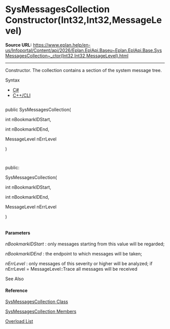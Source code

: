 # SysMessagesCollection Constructor(Int32,Int32,MessageLevel)

**Source URL:** https://www.eplan.help/en-us/Infoportal/Content/api/2026/Eplan.EplApi.Baseu~Eplan.EplApi.Base.SysMessagesCollection~_ctor(Int32,Int32,MessageLevel).html

---

Constructor. The collection contains a section of the system message tree.

Syntax

- [C#](#i-syntax-CS)
- [C++/CLI](#i-syntax-CPP2005)

```
```
public SysMessagesCollection( 
   int nBookmarkIDStart,
   int nBookmarkIDEnd,
   MessageLevel nErrLevel
)
```
```

```
```
public:
SysMessagesCollection( 
   int nBookmarkIDStart,
   int nBookmarkIDEnd,
   MessageLevel nErrLevel
)
```
```

#### Parameters

*nBookmarkIDStart*
:   only messages starting from this value will be regarded;

*nBookmarkIDEnd*
:   the endpoint to which messages will be taken;

*nErrLevel*
:   only messages of this severity or higher will be analyzed; if nErrLevel = MessageLevel::Trace all messages will be received



See Also

#### Reference

[SysMessagesCollection Class](Eplan.EplApi.Baseu~Eplan.EplApi.Base.SysMessagesCollection.html)
  
[SysMessagesCollection Members](Eplan.EplApi.Baseu~Eplan.EplApi.Base.SysMessagesCollection_members.html)
  
[Overload List](Eplan.EplApi.Baseu~Eplan.EplApi.Base.SysMessagesCollection~_ctor.html)